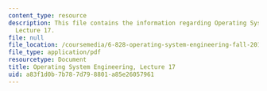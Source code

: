 ```yaml
---
content_type: resource
description: This file contains the information regarding Operating System Engineering,
  Lecture 17.
file: null
file_location: /coursemedia/6-828-operating-system-engineering-fall-2012/a83f1d0b7b787d798801a85e26057961_MIT6_828F12_lec17_notes.pdf
file_type: application/pdf
resourcetype: Document
title: Operating System Engineering, Lecture 17
uid: a83f1d0b-7b78-7d79-8801-a85e26057961
---
```

